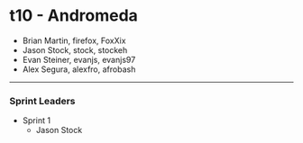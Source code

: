 # t10 - Andromeda

* Brian Martin, firefox, FoxXix
* Jason Stock, stock, stockeh
* Evan Steiner, evanjs, evanjs97
* Alex Segura, alexfro, afrobash

---

### Sprint Leaders
* Sprint 1
  - Jason Stock
